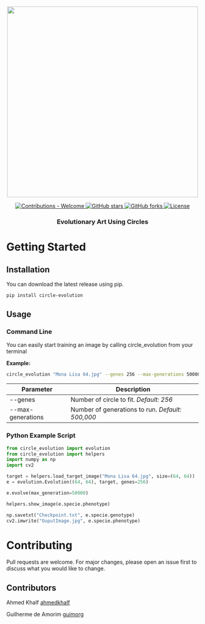 <p align="center">
    <br>
    <img src="docs/images/logo.png" width="500"/>
    <br>
<p>
<p align="center">
    <a href="#">
        <img alt="Contributions - Welcome" src="https://img.shields.io/badge/contributions-welcome-brightgreen">
    </a>
    <a href="https://github.com/ahmedkhalf/Circle-Evolution/stargazers">
        <img alt="GitHub stars" src="https://img.shields.io/github/stars/ahmedkhalf/Circle-Evolution">
    </a>
    <a href="https://github.com/ahmedkhalf/Circle-Evolution/network/members">
        <img alt="GitHub forks" src="https://img.shields.io/github/forks/ahmedkhalf/circle-evolution">
    </a>
    <a href="https://github.com/ahmedkhalf/Circle-Evolution/blob/master/LICENSE">
        <img alt="License" src="https://img.shields.io/github/license/ahmedkhalf/circle-evolution">
    </a>
</p>
<h3 align="center">
Evolutionary Art Using Circles
</h3>

# Getting Started
## Installation

You can download the latest release using pip.
```bash
pip install circle-evolution
```

## Usage
### Command Line

You can easily start training an image by calling circle_evolution from your terminal

**Example:**
```bash
circle_evolution "Mona Lisa 64.jpg" --genes 256 --max-generations 50000
```

| Parameter         | Description                                                          |
| ----------------- | -------------------------------------------------------------------- |
| --genes           | Number of circle to fit. *Default: 256*                              |
| --max-generations | Number of generations to run. *Default: 500,000*                     |

### Python Example Script

```python
from circle_evolution import evolution
from circle_evolution import helpers
import numpy as np
import cv2

target = helpers.load_target_image("Mona Lisa 64.jpg", size=(64, 64))
e = evolution.Evolution((64, 64), target, genes=256)

e.evolve(max_generation=50000)

helpers.show_image(e.specie.phenotype)

np.savetxt("Checkpoint.txt", e.specie.genotype)
cv2.imwrite("OuputImage.jpg", e.specie.phenotype)
```
# Contributing

Pull requests are welcome. For major changes, please open an issue first to discuss what you would like to change.

## Contributors

Ahmed Khalf
[ahmedkhalf](http://github.com/ahmedkhalf)

Guilherme de Amorim
[guimorg](http://github.com/guimorg)
